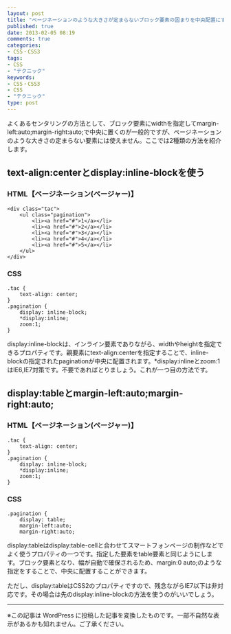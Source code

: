 ```yaml
---
layout: post
title: "ページネーションのような大きさが定まらないブロック要素の固まりを中央配置にする方法"
published: true
date: 2013-02-05 08:19
comments: true
categories:
- CSS・CSS3
tags:
- CSS
- "テクニック"
keywords:
- CSS・CSS3
- CSS
- "テクニック"
type: post
---
```

よくあるセンタリングの方法として、ブロック要素にwidthを指定してmargin-left:auto;margin-right:auto;で中央に置くのが一般的ですが、ページネーションのような大きさの定まらない要素には使えません。ここでは2種類の方法を紹介します。

## text-align:centerとdisplay:inline-blockを使う
### HTML【ページネーション(ページャー)】

    <div class="tac">
        <ul class="pagination">
            <li><a href="#">1</a></li>
            <li><a href="#">2</a></li>
            <li><a href="#">3</a></li>
            <li><a href="#">4</a></li>
            <li><a href="#">5</a></li>
        </ul>
    </div>

### CSS

    .tac {
        text-align: center;
    }
    .pagination {
        display: inline-block;
        *display:inline;
        zoom:1;
    }

display:inline-blockは、インライン要素でありながら、widthやheightを指定できるプロパティです。親要素にtext-align:centerを指定することで、inline-blockの指定されたpaginationが中央に配置されます。*display:inlineとzoom:1はIE6,IE7対策です。不要であればとりましょう。これが一つ目の方法です。

## display:tableとmargin-left:auto;margin-right:auto;
### HTML【ページネーション(ページャー)】

    .tac {
        text-align: center;
    }
    .pagination {
        display: inline-block;
        *display:inline;
        zoom:1;
    }

### CSS

    .pagination {
        display: table;
        margin-left:auto;
        margin-right:auto;

display:tableはdisplay:table-cellと合わせてスマートフォンページの制作などでよく使うプロパティの一つです。指定した要素をtable要素と同じようにします。ブロック要素となり、幅が自動で確保されるため、margin:0 auto;のような指定をすることで、中央に配置することができます。

ただし、display:tableはCSS2のプロパティですので、残念ながらIE7以下は非対応です。その場合は先のdisplay:inline-blockの方法を使うのがいいでしょう。

---
※この記事は WordPress に投稿した記事を変換したものです。一部不自然な表示があるかも知れません。ご了承ください。
